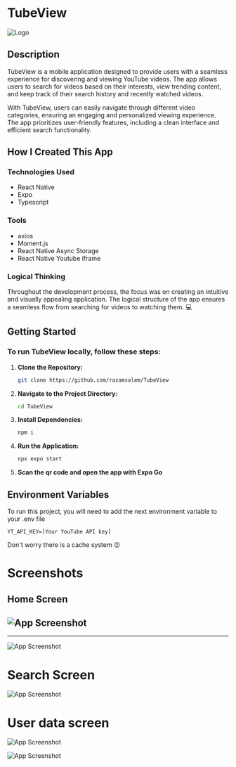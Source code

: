 # TubeView

![Logo](https://res.cloudinary.com/de2rdmsca/image/upload/v1706530865/Screenshot_2024-01-29_142042_qzcwno.png)

## Description

TubeView is a mobile application designed to provide users with a seamless experience for discovering and viewing YouTube videos. The app allows users to search for videos based on their interests, view trending content, and keep track of their search history and recently watched videos.

With TubeView, users can easily navigate through different video categories, ensuring an engaging and personalized viewing experience. The app prioritizes user-friendly features, including a clean interface and efficient search functionality.

## How I Created This App

### Technologies Used

- React Native
- Expo
- Typescript

### Tools
- axios
- Moment.js
- React Native Async Storage
- React Native Youtube iframe


### Logical Thinking

Throughout the development process, the focus was on creating an intuitive and visually appealing application. The logical structure of the app ensures a seamless flow from searching for videos to watching them. 💻

## Getting Started

### To run TubeView locally, follow these steps:

1. **Clone the Repository:**
   ```bash
   git clone https://github.com/razamsalem/TubeView
2. **Navigate to the Project Directory:**
      ```bash
      cd TubeView
3. **Install Dependencies:**
      ```bash
      npm i
4. **Run the Application:**
      ```bash
      npx expo start
5. **Scan the qr code and open the app with Expo Go**

## Environment Variables

To run this project, you will need to add the next environment variable to your .env file

`YT_API_KEY=[Your YouTube API key]`

Don't worry there is a cache system 😉

# Screenshots

## Home Screen
![App Screenshot](https://res.cloudinary.com/de2rdmsca/image/upload/v1706529700/IMG_0080_frrrzz.jpg)
--
---
![App Screenshot](https://res.cloudinary.com/de2rdmsca/image/upload/v1706529700/IMG_0081_ayco6v.jpg)

# Search Screen

![App Screenshot](https://res.cloudinary.com/de2rdmsca/image/upload/v1706529700/IMG_0083_hzf0y0.jpg)

# User data screen

![App Screenshot](https://res.cloudinary.com/de2rdmsca/image/upload/v1706531815/IMG_0086_dseoze.jpg)

![App Screenshot](https://res.cloudinary.com/de2rdmsca/image/upload/v1706531814/IMG_0087_fc3v2d.jpg)

